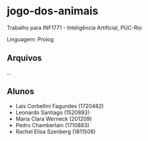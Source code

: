 # jogo-dos-animais
Trabalho para INF1771 - Inteligência Artificial, PUC-Rio

Linguagem: Prolog

## Arquivos
...

## Alunos
- Laís Corbellini Fagundes (1720482)
- Leonardo Santiago (1520893)
- Maria Clara Werneck (201209)
- Pedro Chamberlain (1710883)
- Rachel Elisa Szenberg (1811508)
